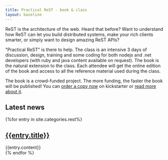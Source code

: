 ```yaml
---
title: Practical ReST - book & class
layout: baseline
---
```


ReST is the architecture of the web. Heard that before? Want to understand how ReST can let you build distributed
systems, make your rich clients smarter, or simply want to design amazing ReST APIs?

"Practical ReST" is there to help. The class is an intensive 3 days of discussion, design, training and some coding
for both nodejs and .net developers (with ruby and java content available on request). The book is the natural extension
to the class. Each attendee will get the online edition of the book and access to all the reference material used during
the class.

The book is a crowd-funded project. The more funding, the faster the book will be published! You can
[order a copy now][kickstarter] on kickstarter or [read more about it](book.html).

[kickstarter]: {{site.rest_kickstarter_url}}

## Latest news

{%for entry in site.categories.rest%}
<article>
 <h1><a href="{{entry.url}}">{{entry.title}}</a></h1>
 <div>{{entry.content}}</div>
</article>
{% endfor %}

